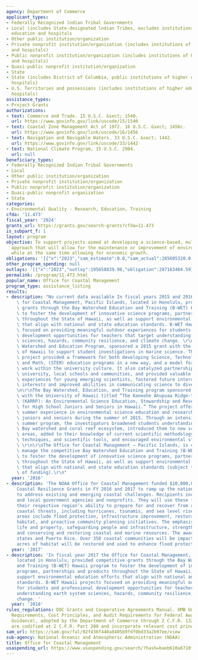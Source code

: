 ```yaml
---
agency: Department of Commerce
applicant_types:
- Federally Recognized lndian Tribal Governments
- Local (includes State-designated lndian Tribes, excludes institutions of higher
  education and hospitals
- Other public institution/organization
- Private nonprofit institution/organization (includes institutions of higher education
  and hospitals)
- Public nonprofit institution/organization (includes institutions of higher education
  and hospitals)
- Quasi-public nonprofit institution/organization
- State
- State (includes District of Columbia, public institutions of higher education and
  hospitals)
- U.S. Territories and possessions (includes institutions of higher education and
  hospitals)
assistance_types:
- Project Grants
authorizations:
- text: Commerce and Trade. 15 U.S.C. &sect; 1540.
  url: https://www.govinfo.gov/link/uscode/15/1540
- text: Coastal Zone Management Act of 1972. 16 U.S.C. &sect; 1456c.
  url: https://www.govinfo.gov/link/uscode/16/1456
- text: Navigation and Navigable Waters. 33 U.S.C. &sect; 1442.
  url: https://www.govinfo.gov/link/uscode/33/1442
- text: National Climate Program, 15 U.S.C. 2904.
  url: null
beneficiary_types:
- Federally Recognized Indian Tribal Governments
- Local
- Other public institution/organization
- Private nonprofit institution/organization
- Public nonprofit institution/organization
- Quasi-public nonprofit organization
- State
categories:
- Environmental Quality - Research, Education, Training
cfda: '11.473'
fiscal_year: '2024'
grants_url: https://grants.gov/search-grants?cfda=11.473
is_subpart_f: 1
layout: program
objective: To support projects aimed at developing a science-based, multi-dimensional
  approach that will allow for the maintenance or improvement of environmental quality
  while at the same time allowing for economic growth.
obligations: '[{"x":"2023","sam_estimate":0.0,"sam_actual":285605320.0,"usa_spending_actual":290825701.0},{"x":"2024","sam_estimate":0.0,"sam_actual":790621884.0,"usa_spending_actual":687159749.0},{"x":"2025","sam_estimate":0.0,"sam_actual":175000000.0,"usa_spending_actual":15657.0}]'
other_program_spending: null
outlays: '[{"x":"2023","outlay":195658839.98,"obligation":287163404.59},{"x":"2024","outlay":198040.39,"obligation":685512990.0},{"x":"2025","outlay":0.0,"obligation":0.0}]'
permalink: /program/11.473.html
popular_name: Office for Coastal Management
program_type: assistance_listing
results:
- description: "No current data available In fiscal years 2015 and 2016 the Office\
    \ for Coastal Management, Pacific Islands, located in Honolulu, provided competitive\
    \ grants through the Bay Watershed Education and Training (B-WET) Hawaii program\
    \ to foster the development of innovative science programs, partnerships and products\
    \ throughout the State of Hawaii, as well as support environmental education efforts\
    \ that align with national and state education standards. B-WET Hawaii projects\
    \ focused on providing meaningful outdoor experiences for students and professional\
    \ development opportunities for teachers that target understanding earth system\
    \ sciences, hazards, community resilience, and climate change. \r\n\r\nThe Bay\
    \ Watershed and Education Program, sponsored a 2015 grant with the University\
    \ of Hawaii to support student investigations in marine science. The He'eia Ahupua'a\
    \ project provided a framework for both developing Science, Technology, Engineering\
    \ and Math, (STEM) education programs in a new way, and a model for cross-disciplinary\
    \ work within the university culture. It also catalyzed partnerships between the\
    \ university, local schools and communities, and provided valuable K-12 teaching\
    \ experiences for young emerging scientists, fostered future interdisciplinary\
    \ interests and improved abilities in communicating science to diverse audiences.\r\
    \n\r\nThe Bay Watershed, Education, and Training program sponsored a 205 project\
    \ with the University of Hawaii titled “The Kaneohe Ahupuaa Ridge-to-Reef Project\
    \ (KARRP): An Environmental Science Education, Stewardship and Research Program\
    \ for High School Juniors and Seniors in Hawaii.” The project offered college-level\
    \ summer experience in environmental science education and research for high school\
    \ juniors and seniors during the summer of 2015. Through an intensive six-week\
    \ summer program, the investigators broadened students understanding of the Kaneohe\
    \ Bay watershed and coral reef ecosystem, introduced them to new scientific research\
    \ areas, added to their knowledge of current scientific methodology, research\
    \ techniques, and scientific tools, and encouraged environmental stewardship.\
    \ \r\n\r\nThe Office for Coastal Management – Pacific Islands, is continuing to\
    \ manage the competitive Bay Watershed Education and Training (B-WET) Hawaii program\
    \ to foster the development of innovative science programs, partnerships and products\
    \ throughout the State of Hawaii, as well as support environmental education efforts\
    \ that align with national and state education standards (subject to the availability\
    \ of funding).\r\n"
  year: '2016'
- description: 'The NOAA Office for Coastal Management funded $10,000,000 in NOAA
    Coastal Resilience Grants in FY 2016 and 2017 to ramp up the nation’s ability
    to address existing and emerging coastal challenges. Recipients include state
    and local government agencies and nonprofits. They will use these funds to improve
    their respective region’s ability to prepare for and recover from a variety of
    coastal threats, including hurricanes, tsunamis, and sea level rise. Project focus
    areas include flood protection, infrastructure improvement, restoration of coastal
    habitat, and proactive community planning initiatives. The emphasis is on protecting
    life and property, safeguarding people and infrastructure, strengthening the economy,
    and conserving and restoring coastal and marine resources. The awards cover 17
    states and Puerto Rico. Over 350 coastal communities will be impacted, and 1,100
    acres of habitat will be restored and used to enhance flood protection. '
  year: '2017'
- description: 'In fiscal year 2017 the Office for Coastal Management, Pacific Islands,
    located in Honolulu, provided competitive grants through the Bay Watershed Education
    and Training (B-WET) Hawaii program to foster the development of innovative science
    programs, partnerships and products throughout the State of Hawaii, as well as
    support environmental education efforts that align with national and state education
    standards. B-WET Hawaii projects focused on providing meaningful outdoor experiences
    for students and professional development opportunities for teachers that target
    understanding earth system sciences, hazards, community resilience, and climate
    change. '
  year: '2018'
rules_regulations: DOC Grants and Cooperative Agreements Manual. OMB Uniform Administrative
  Requirements, Cost Principles, and Audit Requirements for Federal Awards (OMB Uniform
  Guidance), adopted by the Department of Commerce through 2 C.F.R. 1327.101 and which
  are codified at 2 C.F.R. Part 200 and incorporate relevant cost principles.
sam_url: https://sam.gov/fal/02f436f440a8405b9fdf0bd33a2b97ee/view
sub-agency: National Oceanic and Atmospheric Administration (NOAA)
title: Office for Coastal Management
usaspending_url: https://www.usaspending.gov/search/?hash=baeb610a6710f26c177e500cf52dd451
---
```

